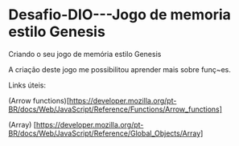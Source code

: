 # Desafio-DIO---Jogo de memoria estilo  Genesis

Criando o seu jogo de memória estilo Genesis

A criação deste jogo me possibilitou aprender mais sobre funç~es.

Links  úteis:

(Arrow functions)[https://developer.mozilla.org/pt-BR/docs/Web/JavaScript/Reference/Functions/Arrow_functions]

(Array) [https://developer.mozilla.org/pt-BR/docs/Web/JavaScript/Reference/Global_Objects/Array]
